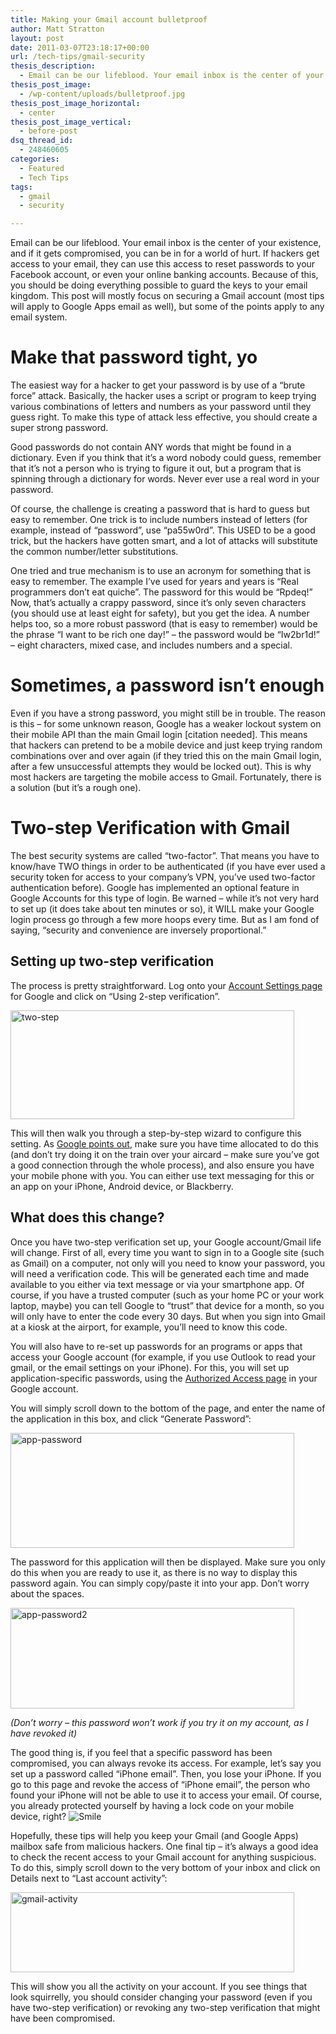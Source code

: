 ```yaml
---
title: Making your Gmail account bulletproof
author: Matt Stratton
layout: post
date: 2011-03-07T23:18:17+00:00
url: /tech-tips/gmail-security
thesis_description:
  - Email can be our lifeblood. Your email inbox is the center of your existence, and if it gets compromised, you can be in for a world of hurt. If hackers get access to your email, they can use this access to reset passwords to your Facebook account, or even your online banking accounts. Because of this, you should be doing everything possible to guard the keys to your email kingdom. This post will mostly focus on securing a Gmail account (most tips will apply to Google Apps email as well), but some of the points apply to any email system.
thesis_post_image:
  - /wp-content/uploads/bulletproof.jpg
thesis_post_image_horizontal:
  - center
thesis_post_image_vertical:
  - before-post
dsq_thread_id:
  - 248460605
categories:
  - Featured
  - Tech Tips
tags:
  - gmail
  - security

---
```

Email can be our lifeblood. Your email inbox is the center of your existence, and if it gets compromised, you can be in for a world of hurt. If hackers get access to your email, they can use this access to reset passwords to your Facebook account, or even your online banking accounts. Because of this, you should be doing everything possible to guard the keys to your email kingdom. This post will mostly focus on securing a Gmail account (most tips will apply to Google Apps email as well), but some of the points apply to any email system.

# Make that password tight, yo

The easiest way for a hacker to get your password is by use of a “brute force” attack. Basically, the hacker uses a script or program to keep trying various combinations of letters and numbers as your password until they guess right. To make this type of attack less effective, you should create a super strong password.

Good passwords do not contain ANY words that might be found in a dictionary. Even if you think that it’s a word nobody could guess, remember that it’s not a person who is trying to figure it out, but a program that is spinning through a dictionary for words. Never ever use a real word in your password.

Of course, the challenge is creating a password that is hard to guess but easy to remember. One trick is to include numbers instead of letters (for example, instead of “password”, use “pa55w0rd”. This USED to be a good trick, but the hackers have gotten smart, and a lot of attacks will substitute the common number/letter substitutions.

One tried and true mechanism is to use an acronym for something that is easy to remember. The example I’ve used for years and years is “Real programmers don’t eat quiche”. The password for this would be “Rpdeq!” Now, that’s actually a crappy password, since it’s only seven characters (you should use at least eight for safety), but you get the idea. A number helps too, so a more robust password (that is easy to remember) would be the phrase “I want to be rich one day!” – the password would be “Iw2br1d!” – eight characters, mixed case, and includes numbers and a special.

# Sometimes, a password isn’t enough

Even if you have a strong password, you might still be in trouble. The reason is this – for some unknown reason, Google has a weaker lockout system on their mobile API than the main Gmail login [citation needed]. This means that hackers can pretend to be a mobile device and just keep trying random combinations over and over again (if they tried this on the main Gmail login, after a few unsuccessful attempts they would be locked out). This is why most hackers are targeting the mobile access to Gmail. Fortunately, there is a solution (but it’s a rough one).

# Two-step Verification with Gmail

The best security systems are called “two-factor”. That means you have to know/have TWO things in order to be authenticated (if you have ever used a security token for access to your company’s VPN, you’ve used two-factor authentication before). Google has implemented an optional feature in Google Accounts for this type of login. Be warned – while it’s not very hard to set up (it does take about ten minutes or so), it WILL make your Google login process go through a few more hoops every time. But as I am fond of saying, “security and convenience are inversely proportional.”

## Setting up two-step verification

The process is pretty straightforward. Log onto your <a href="https://www.google.com/accounts/b/0/ManageAccount" target="_blank">Account Settings page</a> for Google and click on “Using 2-step verification”.

[<img style="background-image: none; padding-left: 0px; padding-right: 0px; display: inline; padding-top: 0px; border: 0px;" title="two-step" src="/wp-content/uploads/two-step_thumb.png" border="0" alt="two-step" width="454" height="174" />][1]

This will then walk you through a step-by-step wizard to configure this setting. As <a href="http://googleblog.blogspot.com/2011/02/advanced-sign-in-security-for-your.html" target="_blank">Google points out</a>, make sure you have time allocated to do this (and don’t try doing it on the train over your aircard – make sure you’ve got a good connection through the whole process), and also ensure you have your mobile phone with you. You can either use text messaging for this or an app on your iPhone, Android device, or Blackberry.

## What does this change?

Once you have two-step verification set up, your Google account/Gmail life will change. First of all, every time you want to sign in to a Google site (such as Gmail) on a computer, not only will you need to know your password, you will need a verification code. This will be generated each time and made available to you either via text message or via your smartphone app. Of course, if you have a trusted computer (such as your home PC or your work laptop, maybe) you can tell Google to “trust” that device for a month, so you will only have to enter the code every 30 days. But when you sign into Gmail at a kiosk at the airport, for example, you’ll need to know this code.

You will also have to re-set up passwords for an programs or apps that access your Google account (for example, if you use Outlook to read your gmail, or the email settings on your iPhone). For this, you will set up application-specific passwords, using the <a href="https://www.google.com/accounts/b/0/IssuedAuthSubTokens" target="_blank">Authorized Access page</a> in your Google account.

You will simply scroll down to the bottom of the page, and enter the name of the application in this box, and click “Generate Password”:

[<img style="background-image: none; padding-left: 0px; padding-right: 0px; display: inline; padding-top: 0px; border: 0px;" title="app-password" src="/wp-content/uploads/app-password_thumb.png" border="0" alt="app-password" width="454" height="184" />][2]

The password for this application will then be displayed. Make sure you only do this when you are ready to use it, as there is no way to display this password again. You can simply copy/paste it into your app. Don’t worry about the spaces.

[<img style="background-image: none; padding-left: 0px; padding-right: 0px; display: inline; padding-top: 0px; border: 0px;" title="app-password2" src="/wp-content/uploads/app-password2_thumb.png" border="0" alt="app-password2" width="454" height="161" />][3]

_(Don’t worry – this password won’t work if you try it on my account, as I have revoked it)_

The good thing is, if you feel that a specific password has been compromised, you can always revoke its access. For example, let’s say you set up a password called “iPhone email”. Then, you lose your iPhone. If you go to this page and revoke the access of “iPhone email”, the person who found your iPhone will not be able to use it to access your email. Of course, you already protected yourself by having a lock code on your mobile device, right? <img class="wlEmoticon wlEmoticon-smile" style="border-style: none;" src="/wp-content/uploads/wlEmoticon-smile.png" alt="Smile" />

Hopefully, these tips will help you keep your Gmail (and Google Apps) mailbox safe from malicious hackers. One final tip – it’s always a good idea to check the recent access to your Gmail account for anything suspicious. To do this, simply scroll down to the very bottom of your inbox and click on Details next to “Last account activity”:

[<img style="background-image: none; padding-left: 0px; padding-right: 0px; display: inline; padding-top: 0px; border: 0px;" title="gmail-activity" src="/wp-content/uploads/gmail-activity_thumb.png" border="0" alt="gmail-activity" width="454" height="128" />][4]

This will show you all the activity on your account. If you see things that look squirrelly, you should consider changing your password (even if you have two-step verification) or revoking any two-step verification that might have been compromised.

 [1]: /wp-content/uploads/two-step.png
 [2]: /wp-content/uploads/app-password.png
 [3]: /wp-content/uploads/app-password2.png
 [4]: /wp-content/uploads/gmail-activity.png